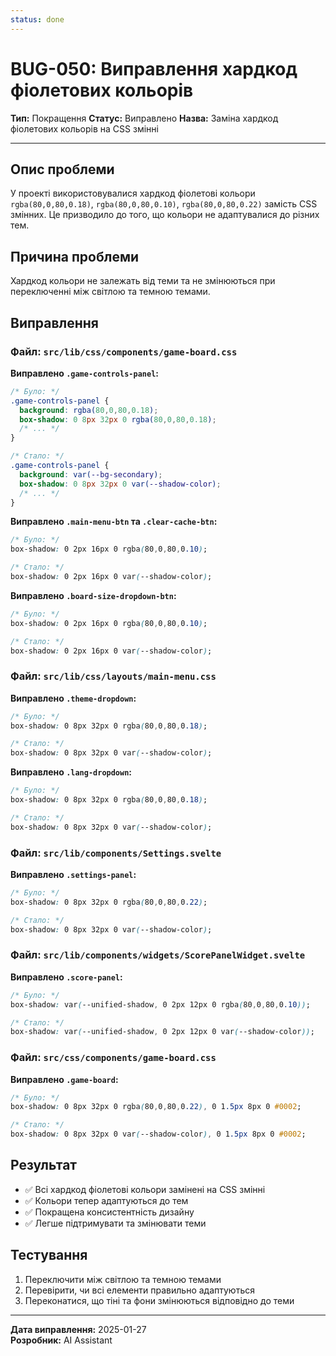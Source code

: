 ```yaml
---
status: done
---
```


# BUG-050: Виправлення хардкод фіолетових кольорів

**Тип:** Покращення
**Статус:** Виправлено
**Назва:** Заміна хардкод фіолетових кольорів на CSS змінні

---

## Опис проблеми
У проекті використовувалися хардкод фіолетові кольори `rgba(80,0,80,0.18)`, `rgba(80,0,80,0.10)`, `rgba(80,0,80,0.22)` замість CSS змінних. Це призводило до того, що кольори не адаптувалися до різних тем.

## Причина проблеми
Хардкод кольори не залежать від теми та не змінюються при переключенні між світлою та темною темами.

## Виправлення

### Файл: `src/lib/css/components/game-board.css`

**Виправлено `.game-controls-panel`:**
```css
/* Було: */
.game-controls-panel {
  background: rgba(80,0,80,0.18);
  box-shadow: 0 8px 32px 0 rgba(80,0,80,0.18);
  /* ... */
}

/* Стало: */
.game-controls-panel {
  background: var(--bg-secondary);
  box-shadow: 0 8px 32px 0 var(--shadow-color);
  /* ... */
}
```

**Виправлено `.main-menu-btn` та `.clear-cache-btn`:**
```css
/* Було: */
box-shadow: 0 2px 16px 0 rgba(80,0,80,0.10);

/* Стало: */
box-shadow: 0 2px 16px 0 var(--shadow-color);
```

**Виправлено `.board-size-dropdown-btn`:**
```css
/* Було: */
box-shadow: 0 2px 16px 0 rgba(80,0,80,0.10);

/* Стало: */
box-shadow: 0 2px 16px 0 var(--shadow-color);
```

### Файл: `src/lib/css/layouts/main-menu.css`

**Виправлено `.theme-dropdown`:**
```css
/* Було: */
box-shadow: 0 8px 32px 0 rgba(80,0,80,0.18);

/* Стало: */
box-shadow: 0 8px 32px 0 var(--shadow-color);
```

**Виправлено `.lang-dropdown`:**
```css
/* Було: */
box-shadow: 0 8px 32px 0 rgba(80,0,80,0.18);

/* Стало: */
box-shadow: 0 8px 32px 0 var(--shadow-color);
```

### Файл: `src/lib/components/Settings.svelte`

**Виправлено `.settings-panel`:**
```css
/* Було: */
box-shadow: 0 8px 32px 0 rgba(80,0,80,0.22);

/* Стало: */
box-shadow: 0 8px 32px 0 var(--shadow-color);
```

### Файл: `src/lib/components/widgets/ScorePanelWidget.svelte`

**Виправлено `.score-panel`:**
```css
/* Було: */
box-shadow: var(--unified-shadow, 0 2px 12px 0 rgba(80,0,80,0.10));

/* Стало: */
box-shadow: var(--unified-shadow, 0 2px 12px 0 var(--shadow-color));
```

### Файл: `src/css/components/game-board.css`

**Виправлено `.game-board`:**
```css
/* Було: */
box-shadow: 0 8px 32px 0 rgba(80,0,80,0.22), 0 1.5px 8px 0 #0002;

/* Стало: */
box-shadow: 0 8px 32px 0 var(--shadow-color), 0 1.5px 8px 0 #0002;
```

## Результат
- ✅ Всі хардкод фіолетові кольори замінені на CSS змінні
- ✅ Кольори тепер адаптуються до тем
- ✅ Покращена консистентність дизайну
- ✅ Легше підтримувати та змінювати теми

## Тестування
1. Переключити між світлою та темною темами
2. Перевірити, чи всі елементи правильно адаптуються
3. Переконатися, що тіні та фони змінюються відповідно до теми

---

**Дата виправлення:** 2025-01-27  
**Розробник:** AI Assistant 